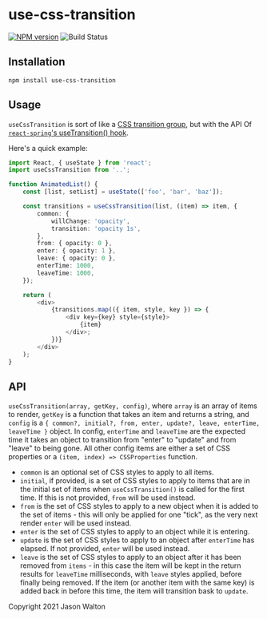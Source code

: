 # use-css-transition

[![NPM version](https://badge.fury.io/js/use-css-transition.svg)](https://npmjs.org/package/use-css-transition)
![Build Status](https://github.com/jwalton/use-css-transition/workflows/GitHub%20CI/badge.svg)

## Installation

```
npm install use-css-transition
```

## Usage

`useCssTransition` is sort of like a [CSS transition group](http://reactcommunity.org/react-transition-group/transition-group/), but with the API Of [`react-spring`'s useTransition() hook](https://www.react-spring.io/docs/hooks/use-transition).

Here's a quick example:

```ts
import React, { useState } from 'react';
import useCssTransition from '..';

function AnimatedList() {
    const [list, setList] = useState(['foo', 'bar', 'baz']);

    const transitions = useCssTransition(list, (item) => item, {
        common: {
            willChange: 'opacity',
            transition: 'opacity 1s',
        },
        from: { opacity: 0 },
        enter: { opacity: 1 },
        leave: { opacity: 0 },
        enterTime: 1000,
        leaveTime: 1000,
    });

    return (
        <div>
            {transitions.map(({ item, style, key }) => {
                <div key={key} style={style}>
                    {item}
                </div>;
            })}
        </div>
    );
}
```

## API

`useCssTransition(array, getKey, config)`, where `array` is an array of items to render, `getKey` is a function that takes an item and returns a string, and `config` is a `{ common?, initial?, from, enter, update?, leave, enterTime, leaveTime }` object. In config, `enterTime` and `leaveTime` are the expected time it takes an object to transition from "enter" to "update" and from "leave" to being gone. All other config items are either a set of CSS properties or a `(item, index) => CSSProperties` function.

-   `common` is an optional set of CSS styles to apply to all items.
-   `initial`, if provided, is a set of CSS styles to apply to items that are in the initial set of items when `useCssTransition()` is called for the first time. If this is not provided, `from` will be used instead.
-   `from` is the set of CSS styles to apply to a new object when it is added to the set of items - this will only be applied for one "tick", as the very next render `enter` will be used instead.
-   `enter` is the set of CSS styles to apply to an object while it is entering.
-   `update` is the set of CSS styles to apply to an object after `enterTime` has elapsed. If not provided, `enter` will be used instead.
-   `leave` is the set of CSS styles to apply to an object after it has been removed from `items` - in this case the item will be kept in the return results for `leaveTime` milliseconds, with `leave` styles applied, before finally being removed. If the item (or another item with the same key) is added back in before this time, the item will transition bask to `update`.

Copyright 2021 Jason Walton
